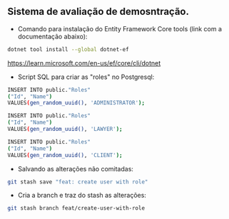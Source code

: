 ## Sistema de avaliação de demosntração.

- Comando para instalação do Entity Framework Core tools (link com a documentação abaixo):
```bash
dotnet tool install --global dotnet-ef
```
https://learn.microsoft.com/en-us/ef/core/cli/dotnet


- Script SQL para criar as "roles" no Postgresql:
```bash
INSERT INTO public."Roles"
("Id", "Name")
VALUES(gen_random_uuid(), 'ADMINISTRATOR');

INSERT INTO public."Roles"
("Id", "Name")
VALUES(gen_random_uuid(), 'LAWYER');

INSERT INTO public."Roles"
("Id", "Name")
VALUES(gen_random_uuid(), 'CLIENT');
```

- Salvando as alterações não comitadas:
```bash
git stash save "feat: create user with role"
```

- Cria a branch e traz do stash as alterações:
```bash
git stash branch feat/create-user-with-role
```
